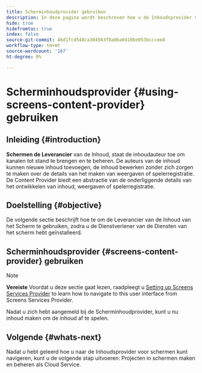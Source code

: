 ```yaml
---
title: Scherminhoudprovider gebruiken
description: In deze pagina wordt beschreven hoe u de Inhoudsprovider voor schermen gebruikt.
hide: true
hidefromtoc: true
index: false
source-git-commit: 46d1fcd548ca304563f8a0ba0410be053bcccee8
workflow-type: tm+mt
source-wordcount: '167'
ht-degree: 0%

---
```



# Scherminhoudsprovider {#using-screens-content-provider} gebruiken

## Inleiding {#introduction}

**Schermen de Leverancier** van de Inhoud, staat de inhoudauteur toe om kanalen tot stand te brengen en te beheren. De auteurs van de inhoud kunnen nieuwe inhoud toevoegen, de inhoud bewerken zonder zich zorgen te maken over de details van het maken van weergaven of spelerregistratie. De Content Provider biedt een abstractie van de onderliggende details van het ontwikkelen van inhoud, weergaven of spelerregistratie.

## Doelstelling {#objective}

De volgende sectie beschrijft hoe te om de Leverancier van de Inhoud van het Scherm te gebruiken, zodra u de Dienstverlener van de Diensten van het scherm hebt geïnstalleerd.

## Scherminhoudsprovider {#screens-content-provider} gebruiken

>[!NOTE]
>**Vereiste**
>Voordat u deze sectie gaat lezen, raadpleegt u [Setting up Screens Services Provider](/help/screens-cloud/setting-up-project/setting-up-screens-services-provider.md) to learn how to navigate to this user interface from Screens Services Provider.

Nadat u zich hebt aangemeld bij de Scherminhoudprovider, kunt u nu inhoud maken om de inhoud af te spelen.

## Volgende {#whats-next}

Nadat u hebt geleerd hoe u naar de Inhoudsprovider voor schermen kunt navigeren, kunt u de volgende stap uitvoeren: Projecten in schermen maken en beheren als Cloud Service.

